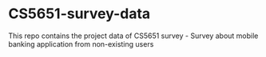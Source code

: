 # CS5651-survey-data
This repo contains the project data of CS5651 survey - Survey about mobile banking application from non-existing users 
